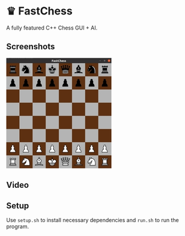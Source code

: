 # ♛ FastChess
A fully featured C++ Chess GUI + AI.

## Screenshots
![Alt text](assets/1r.jpg?raw=true "Screenshot 1")

## Video

## Setup
Use ```setup.sh``` to install necessary dependencies and ```run.sh``` to run the program.

<!-- ## The AI -->
